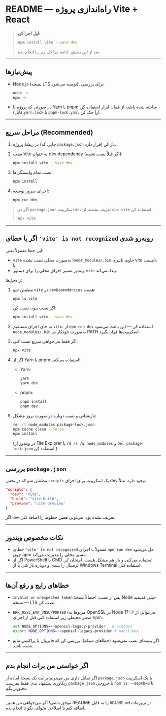 # README — راه‌اندازی پروژه Vite + React

> **اول اجرا کن:**
>
> ```bash
> npm install vite --save-dev
> ```
>
> بعد از این دستور ادامه مراحل زیر را انجام بده.

---

## پیش‌نیازها

- Node.js (نسخه LTS توصیه می‌شود). برای بررسی:

  ```bash
  node -v
  npm -v
  ```

- در صورتی که پروژه با Yarn یا pnpm ساخته شده باشد، از همان ابزار استفاده کن (فایل `yarn.lock` یا `pnpm-lock.yaml` را چک کن).

---

## مراحل سریع (Recommended)

1. در ریشهٔ پروژه (جایی که `package.json` قرار دارد) باز کن.
2. نصب Vite به عنوان dev dependency (اگر قبلاً نصب نشده):

   ```bash
   npm install vite --save-dev
   ```

3. نصب تمام وابستگی‌ها:

   ```bash
   npm install
   ```

4. اجرای سرور توسعه:

   ```bash
   npm run dev
   ```

> اگر در `package.json` اسکریپت `dev` تعریف نشده، از `npx vite` استفاده کن:
>
> ```bash
> npx vite
> ```

---

## اگر با خطای `'vite' is not recognized` روبه‌رو شدی

این خطا معمولاً یعنی:

- `vite` به‌صورت محلی نصب نشده (`node_modules/.bin` حاوی باینری vite نیست)، یا
- ویندوز مسیر اجرای محلی را برای دستور `vite` پیدا نمی‌کند.

راه‌حل‌ها:

1. مطمئن شو `vite` در `devDependencies` هست:

   ```bash
   npm ls vite
   ```

   اگر نصب نبود، نصب کن:

   ```bash
   npm install vite --save-dev
   ```

2. به جای اجرای مستقیم `vite`، از `npm run dev` استفاده کن — این باعث می‌شود `node_modules/.bin` به‌صورت خودکار در PATH اسکریپت‌ها قرار بگیرد.

3. اگر فقط می‌خواهی سریع تست کنی:

   ```bash
   npx vite
   ```

4. اگر از Yarn یا pnpm استفاده می‌کنی:

   - Yarn:

     ```bash
     yarn
     yarn dev
     ```

   - pnpm:

     ```bash
     pnpm install
     pnpm dev
     ```

5. بازنشانی و نصب دوباره در صورت بروز مشکل:

   ```bash
   rm -rf node_modules package-lock.json
   npm cache clean --force
   npm install
   ```

   (در ویندوز از File Explorer یا `rd /s /q node_modules` و `del package-lock.json` استفاده کن.)

---

## بررسی `package.json`

مطمئن شو که در بخش `scripts` یک اسکریپت برای اجرای dev وجود دارد، مثلاً:

```json
"scripts": {
  "dev": "vite",
  "build": "vite build",
  "preview": "vite preview"
}
```

اگر `dev` تعریف نشده بود، می‌تونی همین خطوط را اضافه کنی.

---

## نکات مخصوص ویندوز

- خطای `'vite' is not recognized` معمولاً با اجرای `npm run dev` حل می‌شود چون npm مسیر محلی را مدیریت می‌کند.
- اگر از PowerShell یا CMD استفاده می‌کنی و باز هم مشکل هست، امتحان کن ترمینال را ببندی و دوباره باز کنی یا از Windows Terminal استفاده کنی.

---

## خطاهای رایج و رفع آن‌ها

- `Invalid or unexpected token` پس از نصب: احتمالاً نسخهٔ Node خیلی قدیمیه — نسخه LTS نصب کن.
- `ERR_OSSL_EVP_UNSUPPORTED` (مربوط به OpenSSL در Node 17+): می‌توانی از متغیر محیطی زیر استفاده کنی قبل از اجرای npm:

  ```bash
  set NODE_OPTIONS=--openssl-legacy-provider   # windows
  export NODE_OPTIONS=--openssl-legacy-provider # mac/linux
  ```

- اگر بسته‌ای نصب نمی‌شود (خطاهای شبکه): بررسی کن که فایروال یا پراکسی مانع نشده باشد.

---

## اگر خواستی من برات انجام بدم

اگر تمایل داری من می‌تونم برایت یک نسخهٔ آماده از `package.json` یا یک اسکریپت ریکاوری پیشنهاد بدم. فقط بفرست `package.json` یا خروجی `npm ls --depth=0` تا دقیق‌تر بگم.

---

موفق باشی! اگر می‌خواهی من همین README را به فایل `README.md` در پروژه‌ات اضافه کنم یا اصلاحی بخوای، بگو تا انجام بدم.
